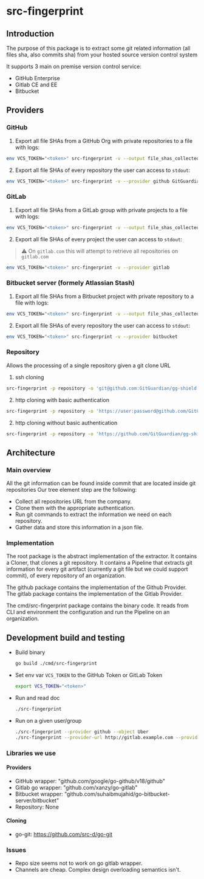 # src-fingerprint

## Introduction

The purpose of this package is to extract some git related information (all files sha, also commits sha) from your hosted source version control system

It supports 3 main on premise version control service:

- GitHub Enterprise
- Gitlab CE and EE
- Bitbucket

## Providers

### GitHub

1. Export all file SHAs from a GitHub Org with private repositories to a file with logs:

```sh
env VCS_TOKEN="<token>" src-fingerprint -v --output file_shas_collected_dna.json --provider github --object GitGuardian
```

2. Export all file SHAs of every repository the user can access to `stdout`:

```sh
env VCS_TOKEN="<token>" src-fingerprint -v --provider github GitGuardian
```

### GitLab

1. Export all file SHAs from a GitLab group with private projects to a file with logs:

```sh
env VCS_TOKEN="<token>" src-fingerprint -v --output file_shas_collected_dna.json --provider gitlab --object "GitGuardian-dev-group"
```

2. Export all file SHAs of every project the user can access to `stdout`:

> :warning: On `gitlab.com` this will attempt to retrieve all repositories on `gitlab.com`

```sh
env VCS_TOKEN="<token>" src-fingerprint -v --provider gitlab
```

### Bitbucket server (formely Atlassian Stash)

1. Export all file SHAs from a Bitbucket project with private repository to a file with logs:

```sh
env VCS_TOKEN="<token>" src-fingerprint -v --output file_shas_collected_dna.json --provider bitbucket --object "GitGuardian Project"
```

2. Export all file SHAs of every repository the user can access to `stdout`:

```sh
env VCS_TOKEN="<token>" src-fingerprint -v --provider bitbucket
```

### Repository

Allows the processing of a single repository given a git clone URL

1. ssh cloning

```sh
src-fingerprint -p repository -o 'git@github.com:GitGuardian/gg-shield.git'
```

2. http cloning with basic authentication

```sh
src-fingerprint -p repository -o 'https://user:password@github.com/GitGuardian/gg-shield.git'
```

2. http cloning without basic authentication

```sh
src-fingerprint -p repository -o 'https://github.com/GitGuardian/gg-shield.git'
```

## Architecture

### Main overview

All the git information can be found inside commit that are located inside git repositories
Our tree element step are the following:

- Collect all repositories URL from the company.
- Clone them with the appropriate authentication.
- Run git commands to extract the information we need on each repository.
- Gather data and store this information in a json file.

### Implementation

The root package is the abstract implementation of the extractor. It contains a Cloner, that clones a git repository.
It contains a Pipeline that extracts git information for every git artifact (currently a git file but we could support commit), of every repository of an organization.

The github package contains the implementation of the Github Provider.
The gitlab package contains the implementation of the Gitlab Provider.

The cmd/src-fingerprint package contains the binary code. It reads from CLI and environment the configuration and run the Pipeline on an organization.

## Development build and testing

- Build binary

  ```sh
  go build ./cmd/src-fingerprint
  ```

- Set env var `VCS_TOKEN` to the GitHub Token or GitLab Token

  ```sh
  export VCS_TOKEN="<token>"
  ```

- Run and read doc

  ```sh
  ./src-fingerprint
  ```

- Run on a given user/group
  ```sh
  ./src-fingerprint --provider github --object Uber
  ./src-fingerprint --provider-url http://gitlab.example.com --provider gitlab --object Groupe
  ```

### Libraries we use

#### Providers

- GitHub wrapper: "github.com/google/go-github/v18/github"
- Gitlab go wrapper: "github.com/xanzy/go-gitlab"
- Bitbucket wrapper: "github.com/suhaibmujahid/go-bitbucket-server/bitbucket"
- Repository: None

#### Cloning

- go-git: https://github.com/src-d/go-git

### Issues

- Repo size seems not to work on go gitlab wrapper.
- Channels are cheap. Complex design overloading semantics isn't.
